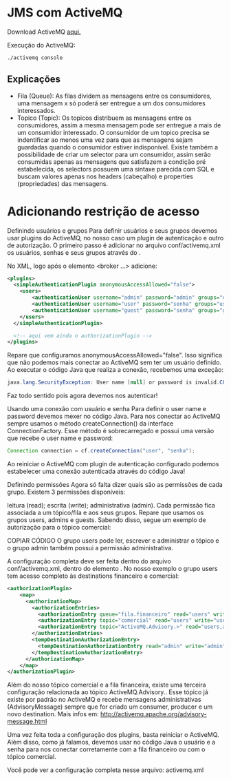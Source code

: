 # JMS com ActiveMQ

<p>Download ActiveMQ <a href="https://activemq.apache.org/components/classic/">aqui.</a></p>
<p>Execução do ActiveMQ: </p>

~~~bash
./activemq console
~~~

## Explicações

* Fila (Queue):
As filas dividem as mensagens entre os consumidores, uma mensagem x só poderá ser entregue a um dos consumidores interessados.
* Topico (Topic): 
Os topicos distribuem as mensagens entre os consumidores, assim a mesma mensagem pode ser entregue a mais de um consumidor interessado. 
O consumidor de um topico precisa se indentificar ao menos uma vez para que as mensagens sejam guardadas quando o consumidor estiver indisponível. 
Existe também a possibilidade de criar um selector para um consumidor, assim serão consumidas apenas as mensagens que satisfazem a condição pré estabelecida, os selectors possuem uma sintaxe parecida com SQL e buscam valores apenas nos headers (cabeçalho) e properties (propriedades) das mensagens.


# Adicionando restrição de acesso

Definindo usuários e grupos
Para definir usuários e seus grupos devemos usar plugins do ActiveMQ, no nosso caso um plugin de autenticação e outro de autorização. O primeiro passo é adicionar no arquivo conf/activemq.xml os usuários, senhas e seus grupos através do <simpleAuthenticationPlugin>.

No XML, logo após o elemento <broker ...> adicione:

~~~xml
<plugins>
  <simpleAuthenticationPlugin anonymousAccessAllowed="false">
    <users>
        <authenticationUser username="admin" password="admin" groups="users,admins"/>
        <authenticationUser username="user" password="senha" groups="users"/>
        <authenticationUser username="guest" password="senha" groups="guests"/>
    </users>
  </simpleAuthenticationPlugin>

  <!-- aqui vem ainda o authorizationPlugin -->
</plugins>
~~~
Repare que configuramos anonymousAccessAllowed="false". Isso significa que não podemos mais conectar ao ActiveMQ sem ter um usuário definido. Ao executar o código Java que realiza a conexão, recebemos uma exceção:

~~~java
java.lang.SecurityException: User name [null] or password is invalid.COPIAR CÓDIGO
~~~

Faz todo sentido pois agora devemos nos autenticar!

Usando uma conexão com usuário e senha
Para definir o user name e password devemos mexer no código Java. Para nos conectar ao ActiveMQ sempre usamos o método createConnection() da interface ConnectionFactory. Esse método é sobrecarregado e possui uma versão que recebe o user name e password:

~~~java
Connection connection = cf.createConnection("user", "senha");
~~~
Ao reiniciar o ActiveMQ com plugin de autenticação configurado podemos estabelecer uma conexão autenticada através do código Java!

Definindo permissões
Agora só falta dizer quais são as permissões de cada grupo. Existem 3 permissões disponíveis:

leitura (read);
escrita (write);
administrativa (admin).
Cada permissão fica associada a um tópico/fila e aos seus grupos. Repare que usamos os grupos users, admins e guests. Sabendo disso, segue um exemplo de autorização para o tópico comercial:

<authorizationEntry topic="comercial" read="users" write="users" admin="users,admins" />COPIAR CÓDIGO
O grupo users pode ler, escrever e administrar o tópico e o grupo admin também possui a permissão administrativa.

A configuração completa deve ser feita dentro do arquivo conf/activemq.xml, dentro do elemento <plugins>. No nosso exemplo o grupo users tem acesso completo às destinations financeiro e comercial:

~~~xml
<authorizationPlugin>
    <map>
      <authorizationMap>
        <authorizationEntries>
          <authorizationEntry queue="fila.financeiro" read="users" write="users" admin="users,admins" />
          <authorizationEntry topic="comercial" read="users" write="users" admin="users,admins" />
          <authorizationEntry topic="ActiveMQ.Advisory.>" read="users,admins" write="users,admins" admin="users,admins"/>
        </authorizationEntries>
        <tempDestinationAuthorizationEntry>
          <tempDestinationAuthorizationEntry read="admin" write="admin" admin="admin"/>
        </tempDestinationAuthorizationEntry>
      </authorizationMap>
    </map>
</authorizationPlugin>
~~~
Além do nosso tópico comercial e a fila financeira, existe uma terceira configuração relacionada ao tópico ActiveMQ.Advisory.. Esse tópico já existe por padrão no ActiveMQ e recebe mensagens administrativas (AdvisoryMessage) sempre que for criado um consumer, producer e um novo destination. Mais infos em: <a>http://activemq.apache.org/advisory-message.html

Uma vez feita toda a configuração dos plugins, basta reiniciar o ActiveMQ. Além disso, como já falamos, devemos usar no código Java o usuário e a senha para nos conectar corretamente com a fila financeiro ou com o tópico comercial.

Você pode ver a configuração completa nesse arquivo: activemq.xml
